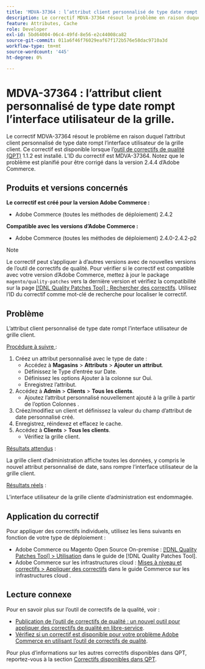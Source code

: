 ```yaml
---
title: 'MDVA-37364 : l’attribut client personnalisé de type date rompt l’interface utilisateur de la grille.'
description: Le correctif MDVA-37364 résout le problème en raison duquel l’attribut client personnalisé de type date rompt l’interface utilisateur de la grille client. Ce correctif est disponible lorsque l’outil [Outil de correctifs de la qualité (QPT)](https://experienceleague.adobe.com/en/docs/commerce-operations/tools/quality-patches-tool/quality-patches-tool-to-self-serve-quality-patches) 1.1.2 est installé. L’ID du correctif est MDVA-37364. Notez que le problème est planifié pour être corrigé dans la version 2.4.4 d’Adobe Commerce.
feature: Attributes, Cache
role: Developer
exl-id: 5bd64004-06c4-49fd-8e56-e2c44008ca82
source-git-commit: 011a6f46f76029eaf67f172b576e58dac9710a3d
workflow-type: tm+mt
source-wordcount: '445'
ht-degree: 0%

---
```


# MDVA-37364 : l’attribut client personnalisé de type date rompt l’interface utilisateur de la grille.

Le correctif MDVA-37364 résout le problème en raison duquel l’attribut client personnalisé de type date rompt l’interface utilisateur de la grille client. Ce correctif est disponible lorsque l’[outil de correctifs de qualité (QPT)](https://experienceleague.adobe.com/en/docs/commerce-operations/tools/quality-patches-tool/quality-patches-tool-to-self-serve-quality-patches) 1.1.2 est installé. L’ID du correctif est MDVA-37364. Notez que le problème est planifié pour être corrigé dans la version 2.4.4 d’Adobe Commerce.

## Produits et versions concernés

**Le correctif est créé pour la version Adobe Commerce :**

* Adobe Commerce (toutes les méthodes de déploiement) 2.4.2

**Compatible avec les versions d’Adobe Commerce :**

* Adobe Commerce (toutes les méthodes de déploiement) 2.4.0-2.4.2-p2

>[!NOTE]
>
>Le correctif peut s’appliquer à d’autres versions avec de nouvelles versions de l’outil de correctifs de qualité. Pour vérifier si le correctif est compatible avec votre version d’Adobe Commerce, mettez à jour le package `magento/quality-patches` vers la dernière version et vérifiez la compatibilité sur la page [[!DNL Quality Patches Tool] : Rechercher des correctifs](https://experienceleague.adobe.com/en/docs/commerce-operations/tools/quality-patches-tool/quality-patches-tool-to-self-serve-quality-patches). Utilisez l’ID du correctif comme mot-clé de recherche pour localiser le correctif.

## Problème

L’attribut client personnalisé de type date rompt l’interface utilisateur de grille client.

<u>Procédure à suivre </u> :

1. Créez un attribut personnalisé avec le type de date :
   * Accédez à **Magasins** > **Attributs** > **Ajouter un attribut**.
   * Définissez le Type d’entrée sur Date.
   * Définissez les options Ajouter à la colonne sur Oui.
   * Enregistrez l’attribut.
1. Accédez à **Admin** > **Clients** > **Tous les clients**.
   * Ajoutez l’attribut personnalisé nouvellement ajouté à la grille à partir de l’option Colonnes .
1. Créez/modifiez un client et définissez la valeur du champ d’attribut de date personnalisé créé.
1. Enregistrez, réindexez et effacez le cache.
1. Accédez à **Clients** > **Tous les clients**.
   * Vérifiez la grille client.

<u>Résultats attendus</u> :

La grille client d’administration affiche toutes les données, y compris le nouvel attribut personnalisé de date, sans rompre l’interface utilisateur de la grille client.

<u>Résultats réels</u> :

L’interface utilisateur de la grille cliente d’administration est endommagée.

## Application du correctif

Pour appliquer des correctifs individuels, utilisez les liens suivants en fonction de votre type de déploiement :

* Adobe Commerce ou Magento Open Source On-premise : [[!DNL Quality Patches Tool] > Utilisation](/help/tools/quality-patches-tool/usage.md) dans le guide de [!DNL Quality Patches Tool].
* Adobe Commerce sur les infrastructures cloud : [Mises à niveau et correctifs > Appliquer des correctifs](https://experienceleague.adobe.com/docs/commerce-cloud-service/user-guide/develop/upgrade/apply-patches.html) dans le guide Commerce sur les infrastructures cloud .

## Lecture connexe

Pour en savoir plus sur l’outil de correctifs de la qualité, voir :

* [Publication de l’outil de correctifs de qualité : un nouvel outil pour appliquer des correctifs de qualité en libre-service](https://experienceleague.adobe.com/en/docs/commerce-operations/tools/quality-patches-tool/quality-patches-tool-to-self-serve-quality-patches).
* [Vérifiez si un correctif est disponible pour votre problème Adobe Commerce en utilisant l’outil de correctifs de qualité](/help/tools/quality-patches-tool/patches-available-in-qpt/check-patch-for-magento-issue-with-magento-quality-patches.md).

Pour plus d’informations sur les autres correctifs disponibles dans QPT, reportez-vous à la section [Correctifs disponibles dans QPT](https://support.magento.com/hc/en-us/sections/360010506631-Patches-available-in-MQP-tool-).

